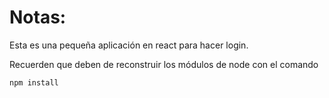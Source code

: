 # Notas:

Esta es una pequeña aplicación en react para hacer login.

Recuerden que deben de reconstruir los módulos de node con el comando

```
npm install
```

